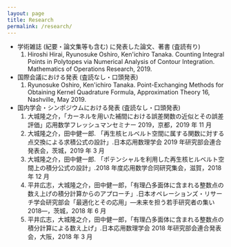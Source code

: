 ```yaml
---
layout: page
title: Research
permalink: /research/
---
```


- 学術雑誌 (紀要・論文集等も含む) に発表した論文、著書 (査読有り)
    1.  Hiroshi Hirai, Ryunosuke Oshiro, Ken'ichiro Tanaka. Counting Integral Points in Polytopes via Numerical Analysis of Contour Integration. Mathematics of Operations Research, 2019.
- 国際会議における発表
    (査読なし・口頭発表)
    1. Ryunosuke Oshiro, Ken'ichiro Tanaka. Point-Exchanging Methods for Obtaining Kernel Quadrature Formula, Approximation Theory 16, Nashville, May 2019. 
- 国内学会・シンポジウムにおける発表
    (査読なし・口頭発表)
    1. 大城隆之介，「カーネルを用いた補間における誤差関数の近似とその誤差評価」応用数学フレッシュマンセミナー 2019，京都，2019 年 11 月
    1. 大城隆之介，田中健一郎. 「再生核ヒルベルト空間に属する関数に対する点交換による求積公式の設計」.日本応用数理学会 2019 年研究部会連合発表会，茨城，2019 年 3 月
    1. 大城隆之介，田中健一郎. 「ポテンシャルを利用した再生核ヒルベルト空間上の積分公式の設計」.2018 年度応用数学合同研究集会，滋賀，2018 年 12 月
    1. 平井広志，大城隆之介，田中健一郎，「有理凸多面体に含まれる整数点の数え上げの積分計算からのアプローチ」.日本オペレーションズ・リサーチ学会研究部会「最適化とその応用」―未来を担う若手研究者の集い 2018―，茨城，2018 年 6 月
    1. 平井広志，大城隆之介，田中健一郎，「有理凸多面体に含まれる整数点の積分計算による数え上げ」.日本応用数理学会 2018 年研究部会連合発表会，大阪，2018 年 3 月




